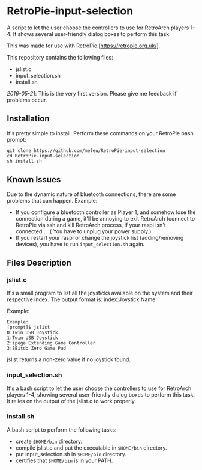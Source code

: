 # RetroPie-input-selection
A script to let the user choose the controllers to use for RetroArch players 1-4. It shows several user-friendly dialog boxes to perform this task.

This was made for use with RetroPie [https://retropie.org.uk/].

This repository contains the following files:
- jslist.c
- input_selection.sh
- install.sh

*2016-05-21*: This is the very first version. Please give me feedback if problems occur.

## Installation
It's pretty simple to install. Perform these commands on your RetroPie bash prompt:
```
git clone https://github.com/meleu/RetroPie-input-selection
cd RetroPie-input-selection
sh install.sh
```

## Known Issues
Due to the dynamic nature of bluetooth connections, there are some problems that can happen. Example:
- If you configure a bluetooth controller as Player 1, and somehow lose the connection during a game, it'll be annoying to exit RetroArch (connect to RetroPie via ssh and kill RetroArch process, if your raspi isn't connected... :( You have to unplug your power supply.).
- If you restart your raspi or change the joystick list (adding/removing devices), you have to run `input_selection.sh` again.


## Files Description
### jslist.c
It's a small program to list all the joysticks available on the system and their respective index. The output format is:
index:Joystick Name

Example:
```
Example:
[prompt]$ jslist
0:Twin USB Joystick
1:Twin USB Joystick
2:ipega Extending Game Controller
3:8Bitdo Zero Game Pad
```
jslist returns a non-zero value if no joystick found.


### input_selection.sh
It's a bash script to let the user choose the controllers to use for RetroArch players 1-4, showing several user-friendly dialog boxes to perform this task. It relies on the output of the jslist.c to work properly.


### install.sh
A bash script to perform the following tasks:
- create `$HOME/bin` directory.
- compile jslist.c and put the executable in `$HOME/bin` directory.
- put input_selection.sh in `$HOME/bin` directory.
- certifies that `$HOME/bin` is in your PATH.

